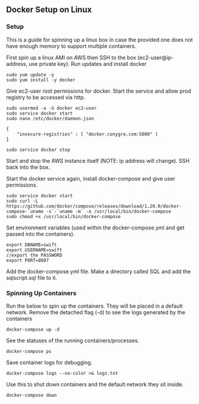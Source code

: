 ## Docker Setup on Linux

### Setup

This is a guide for spinning up a linux box in case the provided one does not have enough memory to support multiple containers.

First spin up a linux AMI on AWS then SSH to the box (ec2-user@ip-address, use private key). 
Run updates and install docker

```
sudo yum update -y
sudo yum install -y docker
```

Give ec2-user root permissions for docker.
Start the service and allow prod registry to be accessed via http.

```
sudo usermod -a -G docker ec2-user
sudo service docker start
sudo nano /etc/docker/daemon.json
```

```
{
    "insecure-registries" : [ "docker.conygre.com:5000" ]
}
```

```
sudo service docker stop
```

Start and stop the AWS instance itself (NOTE: ip address will change).
SSH back into the box.

Start the docker service again, install docker-compose and give user permissions.

```
sudo service docker start
sudo curl -L https://github.com/docker/compose/releases/download/1.20.0/docker-compose-`uname -s`-`uname -m` -o /usr/local/bin/docker-compose
sudo chmod +x /usr/local/bin/docker-compose
```

Set environment variables (used within the docker-compose.yml and get passed into the containers).

```
export DBNAME=swift
export USERNAME=swift
//export the PASSWORD
export PORT=8087
```

Add the docker-compose.yml file. Make a directory called SQL and add the sqlscript.sql file to it.

### Spinning Up Containers

Run the below to spin up the containers. They will be placed in a default network. Remove the detached flag (-d) to see the logs generated by the containers

```
docker-compose up -d
```

See the statuses of the running containers/processes.

```
docker-compose ps
```

Save container logs for debugging.

```
docker-compose logs --no-color >& logs.txt
```

Use this to shut down containers and the default network they sit inside.

```
docker-compose down
```